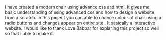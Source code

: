 I have created a modern chair using advance css and html. 
It gives me basic understanding of using advanced css and how to design a website from a scratch.
In this project you can able to change colour of chair using a radio buttons and changes appear on entire site . 
It basically a interactive website. 
I would like to thank Love Babbar for explaning this project so well so that i able to make it.
